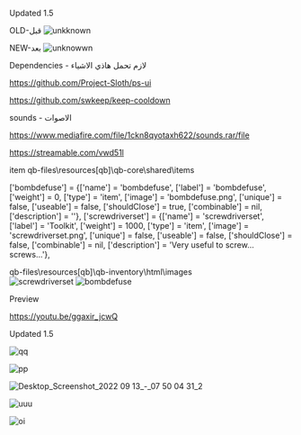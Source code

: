 Updated 1.5

OLD-قبل
![unkknown](https://user-images.githubusercontent.com/100775763/190415400-1bdce540-03b1-4eb1-b816-2ebdf9b7a844.png)

NEW-بعد
![unknowwn](https://user-images.githubusercontent.com/100775763/190416654-6ad97b1e-80d1-4da5-b085-d7c2641e856c.png)


Dependencies - لازم تحمل هاذي الاشياء

https://github.com/Project-Sloth/ps-ui

https://github.com/swkeep/keep-cooldown

sounds - الاصوات

https://www.mediafire.com/file/1ckn8qyotaxh622/sounds.rar/file

https://streamable.com/vwd51l

item
qb-files\resources\[qb]\qb-core\shared\items

['bombdefuse'] 				 	 = {['name'] = 'bombdefuse', 			  	  	['label'] = 'bombdefuse', 				['weight'] = 0, 		['type'] = 'item', 		['image'] = 'bombdefuse.png', 			['unique'] = false, 	['useable'] = false, 	['shouldClose'] = true,	   ['combinable'] = nil,   ['description'] = ''},
	['screwdriverset'] 				 = {['name'] = 'screwdriverset', 			    ['label'] = 'Toolkit', 					['weight'] = 1000, 		['type'] = 'item', 		['image'] = 'screwdriverset.png', 		['unique'] = false, 	['useable'] = false, 	['shouldClose'] = false,   ['combinable'] = nil,   ['description'] = 'Very useful to screw... screws...'},
	
qb-files\resources\[qb]\qb-inventory\html\images	
![screwdriverset](https://user-images.githubusercontent.com/100775763/190440295-b9e80a63-6873-4104-b69b-610e2aaa6ff5.png)
![bombdefuse](https://user-images.githubusercontent.com/100775763/190440351-653d79d9-f453-4a33-adc6-b85a5bab0e86.png)

Preview

https://youtu.be/ggaxir_jcwQ

Updated 1.5

![qq](https://user-images.githubusercontent.com/100775763/190416789-4382f94c-0ed1-49e9-90a5-68adc5a50fe7.png)

![pp](https://user-images.githubusercontent.com/100775763/190416868-ef0da316-735f-4e71-81f6-c23d80103d64.png)

![Desktop_Screenshot_2022 09 13_-_07 50 04 31_2](https://user-images.githubusercontent.com/100775763/190416988-d1268d16-7b8e-4107-98a2-a924d35d4210.png)

![uuu](https://user-images.githubusercontent.com/100775763/190417054-308f1a4e-292a-4436-8a0d-66fe387996f0.png)

![oi](https://user-images.githubusercontent.com/100775763/190417149-b812456f-ec0a-4392-8c13-88b3e28e4353.png)
